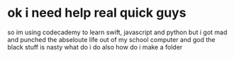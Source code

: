 # ok i need help real quick guys
so im using codecademy to learn swift, javascript and python but i got mad and punched the abseloute life out of my school computer and god the black stuff is nasty
what do i do
also how do i make a folder
